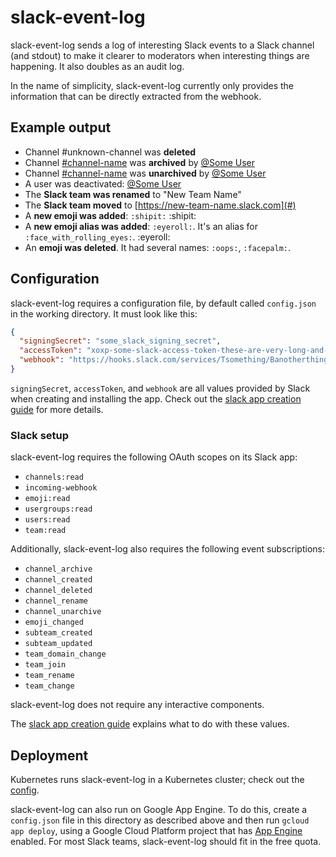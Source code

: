 # slack-event-log

slack-event-log sends a log of interesting Slack events to a Slack channel (and stdout) to make it
clearer to moderators when interesting things are happening. It also doubles as an audit log.

In the name of simplicity, slack-event-log currently only provides the information that can be
directly extracted from the webhook.

## Example output

* Channel #unknown-channel was **deleted**
* Channel [#channel-name](#) was **archived** by [@Some User](#)
* Channel [#channel-name](#) was **unarchived** by [@Some User](#)
* A user was deactivated: [@Some User](#)
* The **Slack team was renamed** to "New Team Name"
* The **Slack team moved** to [https://new-team-name.slack.com](#)
* A **new emoji was added**: `:shipit:` :shipit:
* A **new emoji alias was added**: `:eyeroll:`. It's an alias for `:face_with_rolling_eyes:`. :eyeroll:
* An **emoji was deleted**. It had several names: `:oops:`, `:facepalm:`.

## Configuration

slack-event-log requires a configuration file, by default called `config.json` in the working
directory. It must look like this:

```json
{
  "signingSecret": "some_slack_signing_secret",
  "accessToken": "xoxp-some-slack-access-token-these-are-very-long-and-start-with-xoxp",
  "webhook": "https://hooks.slack.com/services/Tsomething/Banotherthing/somerandomsecret"
}
```

`signingSecret`, `accessToken`, and `webhook` are all values provided by Slack when creating and
installing the app. Check out the [slack app creation guide][app-creation] for more details.

### Slack setup

slack-event-log requires the following OAuth scopes on its Slack app:

- `channels:read`
- `incoming-webhook`
- `emoji:read`
- `usergroups:read`
- `users:read`
- `team:read`

Additionally, slack-event-log also requires the following event subscriptions:

- `channel_archive`
- `channel_created`
- `channel_deleted`
- `channel_rename`
- `channel_unarchive`
- `emoji_changed`
- `subteam_created`
- `subteam_updated`
- `team_domain_change`
- `team_join`
- `team_rename`
- `team_change`

slack-event-log does not require any interactive components.

The [slack app creation guide][app-creation] explains what to do with these values.

## Deployment

Kubernetes runs slack-event-log in a Kubernetes cluster; check out the [config](../cluster/slack-event-log).

slack-event-log can also run on Google App Engine. To do this, create a `config.json` file in this
directory as described above and then run `gcloud app deploy`, using a Google Cloud Platform project
that has [App Engine](https://console.cloud.google.com/appengine) enabled. For most Slack teams,
slack-event-log should fit in the free quota.


[app-creation]: ../docs/app-creation.md
